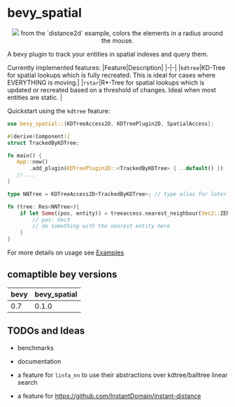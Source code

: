 # bevy_spatial

<p align="center">
    <img src="https://i.laundmo.com/tENe0/YIVuweru01.png">
    from the `distance2d` example, colors the elements in a radius around the mouse.
</p>

A bevy plugin to track your entities in spatial indexes and query them.

Currently implemented features:
|Feature|Description|
|-|-|
|`kdtree`|KD-Tree for spatial lookups which is fully recreated. This is ideal for cases where EVERYTHING is moving.|
|`rstar`|R\*-Tree for spatial lookups which is updated or recreated based on a threshold of changes. Ideal when most entities are static. |

Quickstart using the `kdtree` feature:

```rust
use bevy_spatial::{KDTreeAccess2D, KDTreePlugin2D, SpatialAccess};

#[derive(Component)]
struct TrackedByKDTree;

fn main() {
   App::new()
       .add_plugin(KDTreePlugin2D::<TrackedByKDTree> { ..default() })
   // ...
}

type NNTree = KDTreeAccess2D<TrackedByKDTree>; // type alias for later

fn (tree: Res<NNTree>){
    if let Some((pos, entity)) = treeaccess.nearest_neighbour(Vec2::ZERO) {
        // pos: Vec3
        // do something with the nearest entity here
    }
}
```

For more details on usage see [Examples](https://github.com/laundmo/bevy-spatial/tree/main/examples)

## comaptible bey versions

| bevy | bevy_spatial |
| ---- | ------------ |
| 0.7  | 0.1.0        |

## TODOs and Ideas

- benchmarks
- documentation

- a feature for `linfa_nn` to use their abstractions over kdtree/balltree linear search
- a feature for https://github.com/InstantDomain/instant-distance
